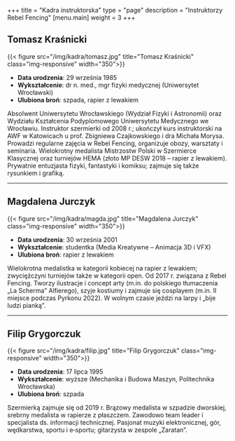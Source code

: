 +++
title = "Kadra instruktorska"
type = "page"
description = "Instruktorzy Rebel Fencing"
[menu.main]
weight = 3
+++

## Tomasz Kraśnicki

{{< figure src="/img/kadra/tomasz.jpg" title="Tomasz Kraśnicki" class="img-responsive" width="350">}}


- **Data urodzenia**: 29 września 1985  
- **Wykształcenie**: dr n. med., mgr fizyki medycznej (Uniwersytet Wrocławski)  
- **Ulubiona broń**: szpada, rapier z lewakiem  

Absolwent Uniwersytetu Wrocławskiego (Wydział Fizyki i Astronomii) oraz Wydziału Kształcenia Podyplomowego Uniwersytetu Medycznego we Wrocławiu. Instruktor szermierki od 2008 r.; ukończył kurs instruktorski na AWF w Katowicach u prof. Zbigniewa Czajkowskiego i dra Michała Morysa. Prowadzi regularne zajęcia w Rebel Fencing, organizuje obozy, warsztaty i seminaria. Wielokrotny medalista Mistrzostw Polski w Szermierce Klasycznej oraz turniejów HEMA (złoto MP DESW 2018 – rapier z lewakiem). Prywatnie entuzjasta fizyki, fantastyki i komiksu; zajmuje się także rysunkiem i grafiką.

---

## Magdalena Jurczyk

{{< figure src="/img/kadra/magda.jpg" title="Magdalena Jurczyk" class="img-responsive" width="350">}}

- **Data urodzenia**: 30 września 2001  
- **Wykształcenie**: studentka (Media Kreatywne – Animacja 3D i VFX)  
- **Ulubiona broń**: rapier z lewakiem  


Wielokrotna medalistka w kategorii kobiecej na rapier z lewakiem; zwyciężczyni turniejów także w kategorii open. Od 2017 r. związana z Rebel Fencing. Tworzy ilustracje i concept arty (m.in. do polskiego tłumaczenia „La Scherma” Alfierego), szyje kostiumy i zajmuje się cosplayem (m.in. II miejsce podczas Pyrkonu 2022). W wolnym czasie jeździ na larpy i „bije ludzi pianką”.

---

## Filip Grygorczuk

{{< figure src="/img/kadra/filip.jpg" title="Filip Grygorczuk" class="img-responsive" width="350">}}


- **Data urodzenia**: 17 lipca 1995  
- **Wykształcenie**: wyższe (Mechanika i Budowa Maszyn, Politechnika Wrocławska)  
- **Ulubiona broń**: szpada  


Szermierką zajmuje się od 2019 r. Brązowy medalista w szpadzie dworskiej, srebrny medalista w rapierze z płaszczem. Zawodowo team leader i specjalista ds. informacji technicznej. Pasjonat muzyki elektronicznej, gór, wędkarstwa, sportu i e‑sportu; gitarzysta w zespole „Zaratan”.

